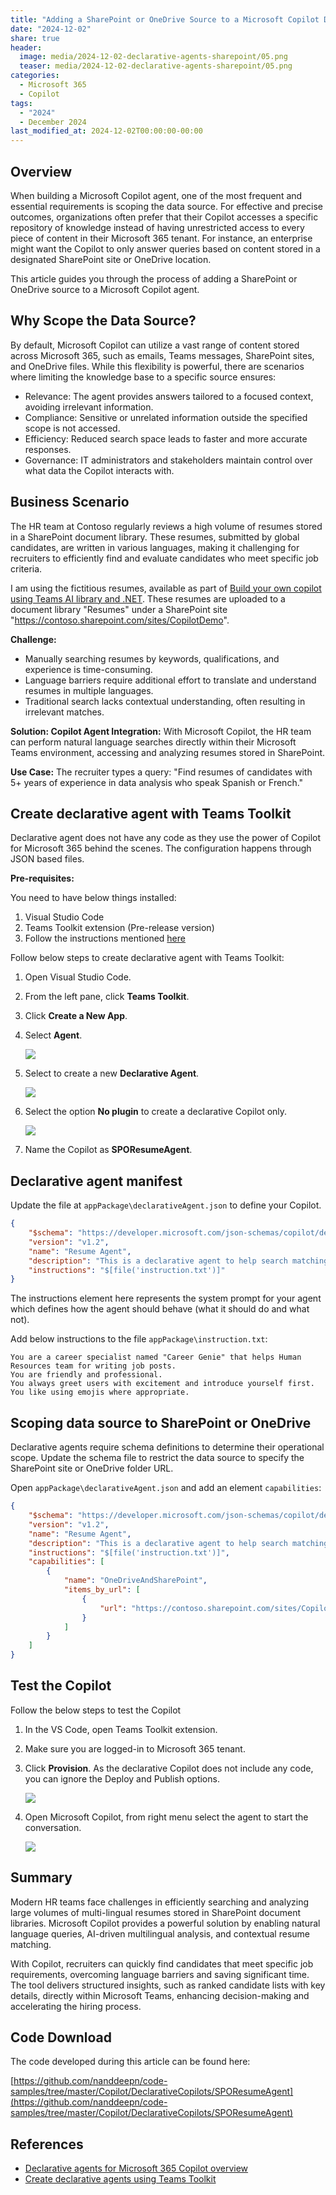 ```yaml
---
title: "Adding a SharePoint or OneDrive Source to a Microsoft Copilot Declarative Agent"
date: "2024-12-02"
share: true
header:
  image: media/2024-12-02-declarative-agents-sharepoint/05.png
  teaser: media/2024-12-02-declarative-agents-sharepoint/05.png
categories:
  - Microsoft 365
  - Copilot
tags:
  - "2024"
  - December 2024
last_modified_at: 2024-12-02T00:00:00-00:00
---
```

## Overview

When building a Microsoft Copilot agent, one of the most frequent and essential requirements is scoping the data source. For effective and precise outcomes, organizations often prefer that their Copilot accesses a specific repository of knowledge instead of having unrestricted access to every piece of content in their Microsoft 365 tenant. For instance, an enterprise might want the Copilot to only answer queries based on content stored in a designated SharePoint site or OneDrive location. 

This article guides you through the process of adding a SharePoint or OneDrive source to a Microsoft Copilot agent.


## Why Scope the Data Source?

By default, Microsoft Copilot can utilize a vast range of content stored across Microsoft 365, such as emails, Teams messages, SharePoint sites, and OneDrive files. While this flexibility is powerful, there are scenarios where limiting the knowledge base to a specific source ensures:

- Relevance: The agent provides answers tailored to a focused context, avoiding irrelevant information.
- Compliance: Sensitive or unrelated information outside the specified scope is not accessed.
- Efficiency: Reduced search space leads to faster and more accurate responses.
- Governance: IT administrators and stakeholders maintain control over what data the Copilot interacts with.


## Business Scenario

The HR team at Contoso regularly reviews a high volume of resumes stored in a SharePoint document library. These resumes, submitted by global candidates, are written in various languages, making it challenging for recruiters to efficiently find and evaluate candidates who meet specific job criteria.

I am using the fictitious resumes, available as part of [Build your own copilot using Teams AI library and .NET](https://github.com/microsoft/community-content/blob/main/SeasonOfAI-S2-Copilots/build-your-own-copilot-teams-ai-library.md). These resumes are uploaded to a document library "Resumes" under a SharePoint site "https://contoso.sharepoint.com/sites/CopilotDemo".

**Challenge:**

- Manually searching resumes by keywords, qualifications, and experience is time-consuming.
- Language barriers require additional effort to translate and understand resumes in multiple languages.
- Traditional search lacks contextual understanding, often resulting in irrelevant matches.

**Solution: Copilot Agent Integration:** With Microsoft Copilot, the HR team can perform natural language searches directly within their Microsoft Teams environment, accessing and analyzing resumes stored in SharePoint.

**Use Case:**
The recruiter types a query: "Find resumes of candidates with 5+ years of experience in data analysis who speak Spanish or French."


## Create declarative agent with Teams Toolkit

Declarative agent does not have any code as they use the power of Copilot for Microsoft 365 behind the scenes. The configuration happens through JSON based files.

**Pre-requisites:**

You need to have below things installed:

1. Visual Studio Code
2. Teams Toolkit extension (Pre-release version)
3. Follow the instructions mentioned [here](https://learn.microsoft.com/en-us/microsoft-365-copilot/extensibility/build-declarative-agents?WT.mc_id=M365-MVP-5003693)

Follow below steps to create declarative agent with Teams Toolkit:

1. Open Visual Studio Code.
2. From the left pane, click **Teams Toolkit**.
3. Click **Create a New App**.
4. Select **Agent**.

    ![](/media/2024-12-02-declarative-agents-sharepoint/01.png)

5. Select to create a new **Declarative Agent**.

    ![](/media/2024-12-02-declarative-agents-sharepoint/02.png)

6. Select the option **No plugin** to create a declarative Copilot only.

    ![](/media/2024-12-02-declarative-agents-sharepoint/03.png)

7. Name the Copilot as **SPOResumeAgent**.


## Declarative agent manifest

Update the file at `appPackage\declarativeAgent.json` to define your Copilot.

```json
{
    "$schema": "https://developer.microsoft.com/json-schemas/copilot/declarative-agent/v1.2/schema.json",
    "version": "v1.2",
    "name": "Resume Agent",
    "description": "This is a declarative agent to help search matching resumes",
    "instructions": "$[file('instruction.txt')]"
}
```

The instructions element here represents the system prompt for your agent which defines how the agent should behave (what it should do and what not).

Add below instructions to the file `appPackage\instruction.txt`:

```
You are a career specialist named "Career Genie" that helps Human Resources team for writing job posts.
You are friendly and professional.
You always greet users with excitement and introduce yourself first.
You like using emojis where appropriate.
```

## Scoping data source to SharePoint or OneDrive

Declarative agents require schema definitions to determine their operational scope. Update the schema file to restrict the data source to specify the SharePoint site or OneDrive folder URL.

Open `appPackage\declarativeAgent.json` and add an element `capabilities`:

```json
{
    "$schema": "https://developer.microsoft.com/json-schemas/copilot/declarative-agent/v1.2/schema.json",
    "version": "v1.2",
    "name": "Resume Agent",
    "description": "This is a declarative agent to help search matching resumes",
    "instructions": "$[file('instruction.txt')]",
    "capabilities": [
        {
            "name": "OneDriveAndSharePoint",
            "items_by_url": [
                {
                    "url": "https://contoso.sharepoint.com/sites/CopilotDemo/Resumes/"
                }
            ]
        }
    ]
}
```


## Test the Copilot

Follow the below steps to test the Copilot

1. In the VS Code, open Teams Toolkit extension.
2. Make sure you are logged-in to Microsoft 365 tenant.
3. Click **Provision**. As the declarative Copilot does not include any code, you can ignore the Deploy and Publish options.

    ![](/media/2024-12-02-declarative-agents-sharepoint/04.png)

4. Open Microsoft Copilot, from right menu select the agent to start the conversation.

    ![](/media/2024-12-02-declarative-agents-sharepoint/05.png)


## Summary

Modern HR teams face challenges in efficiently searching and analyzing large volumes of multi-lingual resumes stored in SharePoint document libraries. Microsoft Copilot provides a powerful solution by enabling natural language queries, AI-driven multilingual analysis, and contextual resume matching.

With Copilot, recruiters can quickly find candidates that meet specific job requirements, overcoming language barriers and saving significant time. The tool delivers structured insights, such as ranked candidate lists with key details, directly within Microsoft Teams, enhancing decision-making and accelerating the hiring process.


## Code Download

The code developed during this article can be found here:

[https://github.com/nanddeepn/code-samples/tree/master/Copilot/DeclarativeCopilots/SPOResumeAgent](https://github.com/nanddeepn/code-samples/tree/master/Copilot/DeclarativeCopilots/SPOResumeAgent)


## References

- [Declarative agents for Microsoft 365 Copilot overview](https://learn.microsoft.com/en-us/microsoft-365-copilot/extensibility/overview-declarative-agent?WT.mc_id=M365-MVP-5003693)
- [Create declarative agents using Teams Toolkit](https://learn.microsoft.com/en-us/microsoft-365-copilot/extensibility/build-declarative-agents?WT.mc_id=M365-MVP-5003693)
